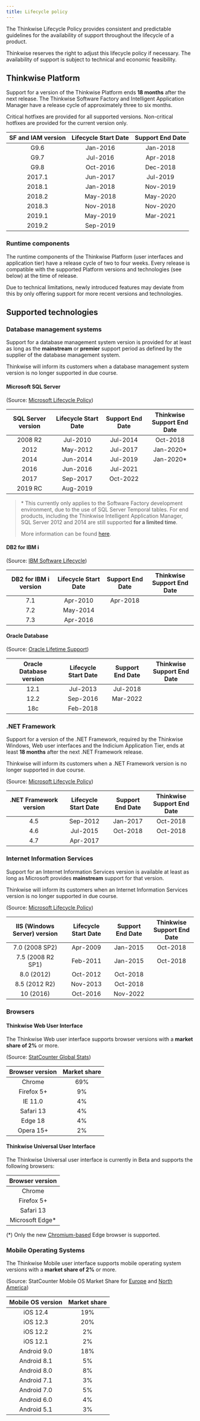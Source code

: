 ```yaml
---
title: Lifecycle policy
---
```


The Thinkwise Lifecycle Policy provides consistent and predictable guidelines for the availability of support throughout the lifecycle of a product.

Thinkwise reserves the right to adjust this lifecycle policy if necessary. The availability of support is subject to technical and economic feasibility.

## Thinkwise Platform

Support for a version of the Thinkwise Platform ends **18 months** after the next release. The Thinkwise Software Factory and Intelligent Application Manager have a release cycle of approximately three to six months.

Critical hotfixes are provided for all supported versions. Non-critical hotfixes are provided for the current version only.

| **SF and IAM version** | **Lifecycle Start Date** | **Support End Date** |
| :--------------------: | :----------------------: | :------------------: |
|          G9.6          |         Jan-2016         |       Jan-2018       |
|          G9.7          |         Jul-2016         |       Apr-2018       |
|          G9.8          |         Oct-2016         |       Dec-2018       |
|         2017.1         |         Jun-2017         |       Jul-2019       |
|         2018.1         |         Jan-2018         |       Nov-2019       |
|         2018.2         |         May-2018         |       May-2020       |
|         2018.3         |         Nov-2018         |       Nov-2020       |
|         2019.1         |         May-2019         |       Mar-2021       |
|         2019.2         |         Sep-2019         |                      |

### Runtime components

The runtime components of the Thinkwise Platform (user interfaces and application tier) have a release cycle of two to four weeks. Every release is compatible with the supported Platform versions and technologies (see below) at the time of release.

Due to technical limitations, newly introduced features may deviate from this by only offering support for more recent versions and technologies.

## Supported technologies

### Database management systems

Support for a database management system version is provided for at least as long as the **mainstream** or **premier** support period as defined by the supplier of the database management system.

Thinkwise will inform its customers when a database management system version is no longer supported in due course.

#### Microsoft SQL Server

(Source: [Microsoft Lifecycle Policy](https://support.microsoft.com/en-us/hub/4095338/microsoft-lifecycle-policy))

| **SQL Server version** | **Lifecycle Start Date** | **Support End Date** | Thinkwise<br>Support End Date |
| :--------------------: | :----------------------: | :------------------: | :---------------------------: |
|        2008 R2         |         Jul-2010         |       Jul-2014       |           Oct-2018            |
|          2012          |         May-2012         |       Jul-2017       |          Jan-2020\*           |
|          2014          |         Jun-2014         |       Jul-2019       |          Jan-2020\*           |
|          2016          |         Jun-2016         |       Jul-2021       |                               |
|          2017          |         Sep-2017         |       Oct-2022       |                               |
|        2019 RC         |         Aug-2019         |                      |                               |

> \* This currently only applies to the Software Factory development environment, due to the use of SQL Server Temporal tables.
> For end products, including the Thinkwise Intelligent Application Manager, SQL Server 2012 and 2014 are still supported **for a limited time**.
>
> More information can be found [here](https://community.thinkwisesoftware.com/blogs-21/end-of-sql-server-2012-2014-support-820).

#### DB2 for IBM i

(Source: [IBM Software Lifecycle](https://www-01.ibm.com/software/support/lifecycleapp/PLCSearch.wss?q=%22ibm+i%22))

| **DB2 for IBM i version** | **Lifecycle Start Date** | **Support End Date** | Thinkwise<br>Support End Date |
| :-----------------------: | :----------------------: | :------------------: | :---------------------------: |
|            7.1            |         Apr-2010         |       Apr-2018       |                               |
|            7.2            |         May-2014         |                      |                               |
|            7.3            |         Apr-2016         |                      |                               |

#### Oracle Database

(Source: [Oracle Lifetime Support](http://www.oracle.com/us/support/library/lsp-tech-chart-069290.pdf))

| **Oracle Database version** | **Lifecycle Start Date** | **Support End Date** | Thinkwise<br>Support End Date |
| :-------------------------: | :----------------------: | :------------------: | :---------------------------: |
|            12.1             |         Jul-2013         |       Jul-2018       |                               |
|            12.2             |         Sep-2016         |       Mar-2022       |                               |
|             18c             |         Feb-2018         |                      |                               |

### .NET Framework

Support for a version of the .NET Framework, required by the Thinkwise Windows, Web user interfaces and the Indicium Application Tier, ends at least **18 months** after the next .NET Framework release.

Thinkwise will inform its customers when a .NET Framework version is no longer supported in due course.

(Source: [Microsoft Lifecycle Policy](https://support.microsoft.com/en-us/hub/4095338/microsoft-lifecycle-policy))

| **.NET Framework version** | **Lifecycle Start Date** | **Support End Date** | Thinkwise<br>Support End Date |
| :------------------------: | :----------------------: | :------------------: | :---------------------------: |
|            4.5             |         Sep-2012         |       Jan-2017       |           Oct-2018            |
|            4.6             |         Jul-2015         |       Oct-2018       |           Oct-2018            |
|            4.7             |         Apr-2017         |                      |                               |

### Internet Information Services

Support for an Internet Information Services version is available at least as long as Microsoft provides **mainstream** support for that version.

Thinkwise will inform its customers when an Internet Information Services version is no longer supported in due course.

(Source: [Microsoft Lifecycle Policy](https://support.microsoft.com/en-us/hub/4095338/microsoft-lifecycle-policy))

| **IIS (Windows Server) version** | **Lifecycle Start Date** | **Support End Date** | Thinkwise<br>Support End Date |
| :------------------------------: | :----------------------: | :------------------: | :---------------------------: |
|          7.0 (2008 SP2)          |         Apr-2009         |       Jan-2015       |           Oct-2018            |
|        7.5 (2008 R2 SP1)         |         Feb-2011         |       Jan-2015       |           Oct-2018            |
|            8.0 (2012)            |         Oct-2012         |       Oct-2018       |                               |
|          8.5 (2012 R2)           |         Nov-2013         |       Oct-2018       |                               |
|            10 (2016)             |         Oct-2016         |       Nov-2022       |                               |

### Browsers

#### Thinkwise Web User Interface

The Thinkwise Web user interface supports browser versions with a **market share of 2%** or more.

(Source: [StatCounter Global Stats](http://gs.statcounter.com/browser-version-partially-combined-market-share/desktop/worldwide/#monthly-201908-201908-bar))

| **Browser version** | **Market share** |
| :-----------------: | :--------------: |
|       Chrome        |       69%        |
|     Firefox 5+      |        9%        |
|       IE 11.0       |        4%        |
|      Safari 13      |        4%        |
|       Edge 18       |        4%        |
|      Opera 15+      |        2%        |

#### Thinkwise Universal User Interface

The Thinkwise Universal user interface is currently in Beta and supports the following browsers:

| **Browser version** |
| :-----------------: |
|       Chrome        |
|     Firefox 5+      |
|      Safari 13      |
|  Microsoft Edge\*   |

(\*) Only the new [Chromium-based](https://go.microsoft.com/fwlink/?linkid=2069324&Channel=Stable&language=en) Edge browser is supported.

### Mobile Operating Systems

The Thinkwise Mobile user interface supports mobile operating system versions with a **market share of 2%** or more.

(Source: StatCounter Mobile OS Market Share for [Europe](http://gs.statcounter.com/os-market-share/mobile-tablet/europe/#monthly-201908-201908-bar)
and [North America](https://gs.statcounter.com/os-market-share/mobile-tablet/north-america/#monthly-201908-201908-bar))

| **Mobile OS version** | **Market share** |
| :-------------------: | :--------------: |
|       iOS 12.4        |       19%        |
|       iOS 12.3        |       20%        |
|       iOS 12.2        |        2%        |
|       iOS 12.1        |        2%        |
|      Android 9.0      |       18%        |
|      Android 8.1      |        5%        |
|      Android 8.0      |        8%        |
|      Android 7.1      |        3%        |
|      Android 7.0      |        5%        |
|      Android 6.0      |        4%        |
|      Android 5.1      |        3%        |
